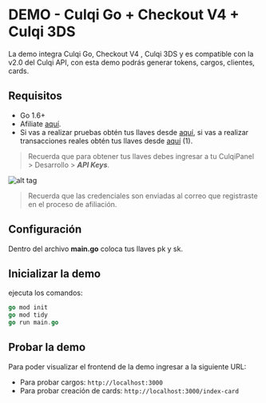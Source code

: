 # DEMO - Culqi Go + Checkout V4 + Culqi 3DS

La demo integra Culqi Go, Checkout V4 , Culqi 3DS y es compatible con la v2.0 del Culqi API, con esta demo podrás generar tokens, cargos, clientes, cards.

## Requisitos

* Go 1.6+
* Afiliate [aquí](https://afiliate.culqi.com/).
* Si vas a realizar pruebas obtén tus llaves desde [aquí](https://integ-panel.culqi.com/#/registro), si vas a realizar transacciones reales obtén tus llaves desde [aquí](https://panel.culqi.com/#/registro) (1).

> Recuerda que para obtener tus llaves debes ingresar a tu CulqiPanel > Desarrollo > ***API Keys***.

![alt tag](http://i.imgur.com/NhE6mS9.png)

> Recuerda que las credenciales son enviadas al correo que registraste en el proceso de afiliación.

## Configuración

Dentro del archivo **main.go** coloca tus llaves pk y sk.

## Inicializar la demo

ejecuta los comandos:

```go
go mod init
go mod tidy
go run main.go
```

## Probar la demo

Para poder visualizar el frontend de la demo ingresar a la siguiente URL:

- Para probar cargos: `http://localhost:3000`
- Para probar creación de cards: `http://localhost:3000/index-card`
